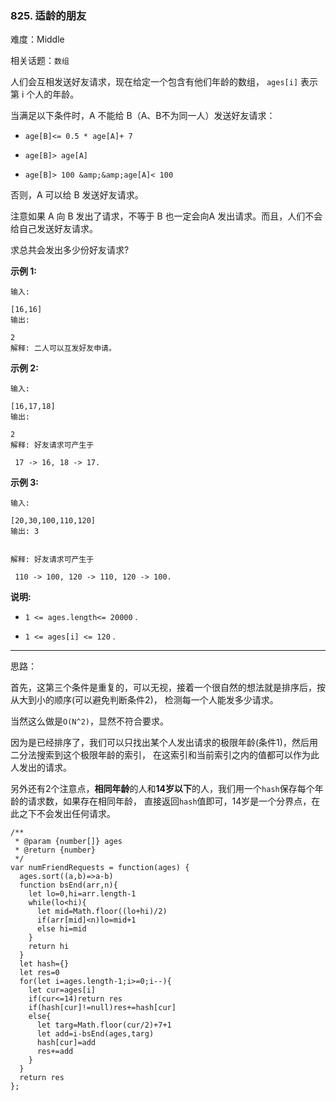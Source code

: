 ### 825. 适龄的朋友

难度：Middle

相关话题：`数组`

人们会互相发送好友请求，现在给定一个包含有他们年龄的数组， `ages[i]` 表示第 i 个人的年龄。



当满足以下条件时，A 不能给 B（A、B不为同一人）发送好友请求：




* `age[B]<= 0.5 * age[A]+ 7`

* `age[B]> age[A]`

* `age[B]> 100 &amp;&amp;age[A]< 100`





否则，A 可以给 B 发送好友请求。



注意如果 A 向 B 发出了请求，不等于 B 也一定会向A 发出请求。而且，人们不会给自己发送好友请求。



求总共会发出多少份好友请求?







**示例 1:** 



```
输入:

[16,16]
输出:

2
解释: 二人可以互发好友申请。
```


**示例 2:** 



```
输入:

[16,17,18]
输出:

2
解释: 好友请求可产生于

 17 -> 16, 18 -> 17.
```


**示例 3:** 



```
输入:

[20,30,100,110,120]
输出: 3


解释: 好友请求可产生于

 110 -> 100, 120 -> 110, 120 -> 100.
```






**说明:** 




* `1 <= ages.length<= 20000` .

* `1 <= ages[i] <= 120` .






-----

思路：

首先，这第三个条件是重复的，可以无视，接着一个很自然的想法就是排序后，按从大到小的顺序(可以避免判断条件2)，
检测每一个人能发多少请求。

当然这么做是`O(N^2)`，显然不符合要求。

因为是已经排序了，我们可以只找出某个人发出请求的极限年龄(条件1)，然后用二分法搜索到这个极限年龄的索引，
在这索引和当前索引之内的值都可以作为此人发出的请求。

另外还有2个注意点，**相同年龄**的人和**14岁以下**的人，我们用一个`hash`保存每个年龄的请求数，如果存在相同年龄，
直接返回`hash`值即可，14岁是一个分界点，在此之下不会发出任何请求。
```
/**
 * @param {number[]} ages
 * @return {number}
 */
var numFriendRequests = function(ages) {
  ages.sort((a,b)=>a-b)
  function bsEnd(arr,n){
    let lo=0,hi=arr.length-1
    while(lo<hi){
      let mid=Math.floor((lo+hi)/2)
      if(arr[mid]<n)lo=mid+1
      else hi=mid
    }
    return hi
  }  
  let hash={}
  let res=0
  for(let i=ages.length-1;i>=0;i--){
    let cur=ages[i]
    if(cur<=14)return res
    if(hash[cur]!=null)res+=hash[cur]
    else{
      let targ=Math.floor(cur/2)+7+1
      let add=i-bsEnd(ages,targ)
      hash[cur]=add
      res+=add
    }
  }
  return res
};
```

